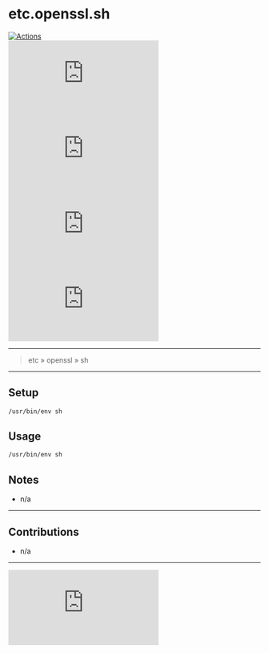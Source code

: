 <!--
# #####
# TERRAFORM LIFECYCLE MANAGED
# All changes will be overwritten
#####
-->

# etc.openssl.sh #

[ ![ Actions ][ actions-ico ] ][ actions-url ]  
[ ![ Coverages ][ coverages-ico ] ][ coverages-url ]  
[ ![ Issues ][ issues-ico ] ][ issues-url ]  
[ ![ Languages ][ languages-ico ] ][ languages-url ]  
[ ![ Version ][ version-ico ] ][ version-url ]  

- - -
> etc » openssl » sh

- - -
## Setup ##
```sh
/usr/bin/env sh
```

## Usage ##
```sh
/usr/bin/env sh
```

## Notes ##
* n/a

- - -
## Contributions ##
* n/a

- - -
[ ![ License ][ license-ico ] ][ license-url ]  

[ license-ico ]: https://img.shields.io/github/license/kuwas-io/etc.openssl.sh?style=for-the-badge&logo=github
[ license-url ]: https://choosealicense.com/licenses/isc

[ actions-ico ]: https://img.shields.io/github/workflow/status/kuwas-io/etc.openssl.sh/default?style=for-the-badge&logo=github
[ actions-url ]: https://github.com/kuwas-io/etc.openssl.sh/actions
[ coverages-ico ]: https://img.shields.io/coveralls/github/kuwas-io/etc.openssl.sh?style=for-the-badge&logo=github
[ coverages-url ]: https://coveralls.io/github/kuwas-io/etc.openssl.sh
[ issues-ico ]: https://img.shields.io/github/issues/kuwas-io/etc.openssl.sh?style=for-the-badge&logo=github
[ issues-url ]: https://github.com/kuwas-io/etc.openssl.sh/issues
[ languages-ico ]: https://img.shields.io/github/languages/top/kuwas-io/etc.openssl.sh?style=for-the-badge&logo=github
[ languages-url ]: https://github.com/kuwas-io/etc.openssl.sh/pulls
[ version-ico ]: https://img.shields.io/github/v/release/kuwas-io/etc.openssl.sh?style=for-the-badge&logo=github
[ version-url ]: https://github.com/kuwas-io/etc.openssl.sh/releases
